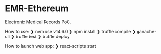 # EMR-Ethereum

Electronic Medical Records PoC.

How to use:
❯ nvm use v14.6.0 
❯ npm install 
❯ truffle compile 
❯ ganache-cli 
❯ truffle test 
❯ truffle deploy

How to launch web app:
❯ react-scripts start